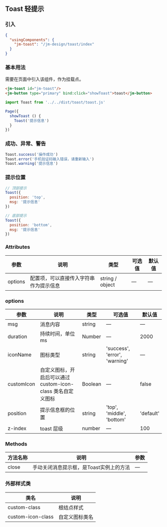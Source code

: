 ## Toast 轻提示

### 引入

```json
{
  "usingComponents": {
    "jm-toast": "/jm-design/toast/index"
  }
}
```

### 基本用法

需要在页面中引入该组件，作为挂载点。

```html
<jm-toast id="jm-toast"/>
<jm-button type="primary" bind:click="showToast">toast</jm-button>
```

```javascript
import Toast from '../../dist/toast/toast.js'

Page({
  showToast () {
    Toast('提示信息')
  }
})
```

### 成功、异常、警告

```javascript
Toast.success('操作成功')
Toast.error('手机验证码输入错误，请重新输入')
Toast.warning('提示信息')
```

### 提示位置

```javascript
// 顶部提示
Toast({
  position: 'top',
  msg: '提示信息'
})

// 底部提示
Toast({
  position: 'bottom',
  msg: '提示信息'
})
```

### Attributes

| 参数      | 说明                                 | 类型      | 可选值       | 默认值   |
|---------- |------------------------------------ |---------- |------------- |-------- |
| options    |	配置项，可以直接传入字符串作为提示信息     |	string / object   |	—           |	—       |

### options
| 参数      | 说明                                 | 类型      | 可选值       | 默认值   |
|---------- |------------------------------------ |---------- |------------- |-------- |
| msg        |	消息内容                             |	string   |	—           |	—       |
| duration	  | 持续时间，单位 ms                     |	Number   |	—           |	2000 |
| iconName   |	图标类型  |	string    |	'success', 'error', 'warning' |	—      |
| customIcon  |	自定义图标，开启后可以通过 custom-icon-class 类名自定义图标 |	Boolean   |	—	            | false   |
| position   |	提示信息框的位置                      |	string   |	'top', 'middle', 'bottom'  |	'default'  |
| z-index   	| toast 层级          |	number   |	—            |	100     |

### Methods
| 方法名称      | 说明       | 参数   |
|------------- |----------- |---------  |
| close         |手动关闭消息提示框，是Toast实例上的方法| —  |

### 外部样式类

| 类名     | 说明                |
|---------|---------------------|
| custom-class | 根结点样式 |
| custom-icon-class | 自定义图标类名 |